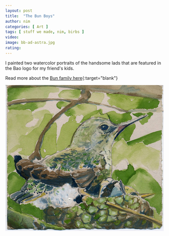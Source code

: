 ```yaml
---
layout: post
title:  "The Bun Boys"
author: nim
categories: [ Art ]
tags: [ stuff we made, nim, birbs ]
video: 
image: bb-ad-astra.jpg
rating: 
---
```


I painted two watercolor portraits of the handsome lads that are featured in the Bao logo for my friend's kids. 

Read more about the [Bun family here](http://wunnan.com/personal/the-bun-boys/){:target="blank"}

![Portrait of two hummingbirds, one much fatter and prominent in the foreground](/assets/images/bb-business.jpg)